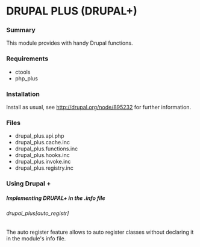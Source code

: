 # DRUPAL PLUS (DRUPAL+)

### Summary
This module provides with handy Drupal functions.

### Requirements
* ctools
* php_plus

### Installation
Install as usual, see http://drupal.org/node/895232 for further information.

### Files
* drupal_plus.api.php
* drupal_plus.cache.inc
* drupal_plus.functions.inc
* drupal_plus.hooks.inc
* drupal_plus.invoke.inc
* drupal_plus.registry.inc

### Using Drupal +
##### Implementing DRUPAL+ in the .info file
###### drupal_plus[auto_registr]
The auto register feature allows to auto register classes without declaring it in the module's info file.